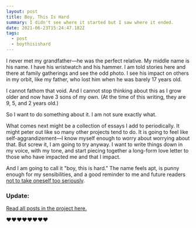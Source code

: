 ```yaml
---
layout: post
title: Boy, This Is Hard
summary: I didn't see where it started but I saw where it ended.
date: 2021-06-23T15:24:47.182Z
tags:
  - post
  - boythisishard
---
```


I never met my grandfather⁠—he was the perfect relative. My middle name is his name. I have his wristwatch and his hammer. I am told stories here and there at family gatherings and see the odd photo. I see his impact on others in my orbit, like my father, who lost him when he was barely 17 years old.

I cannot fathom that void.
And I cannot stop thinking about this as I grow older and now have 3 sons of my own. (At the time of this writing, they are 9, 5, and 2 years old.)

So I want to do something about it. I am not sure exactly what.

What comes next might be a collection of essays I add to periodically. It might peter out like so many other projects tend to do. It is going to feel like self-aggrandizement⁠—I know myself enough to worry about worrying about that. But screw it, I am going to try anyway. I want to write things down in my voice, with my tone, and start piecing together a long-form love letter to those who have impacted me and that I impact.

And I am going to call it "boy, this is hard." The name feels apt, is punny enough for my sensibilities, and a good reminder to me and future readers [not to take oneself too seriously](https://www.youtube.com/watch?v=1mipOFszqNE "‌").

### Update:

[Read all posts in the project here.](/tags/boythisishard/ "‌")

❤️❤️❤️❤️❤️❤️❤️❤️
